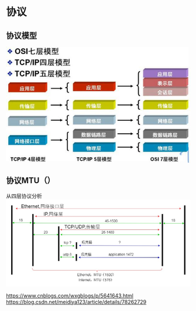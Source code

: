 # 协议

## 协议模型

![协议模型](images/protocolModel.jpg)

## 协议MTU（）
从四层协议分析
![数据包长度](images/packet-length.jpg)


https://www.cnblogs.com/wxgblogs/p/5641643.html
https://blog.csdn.net/meidiya123/article/details/78262729
